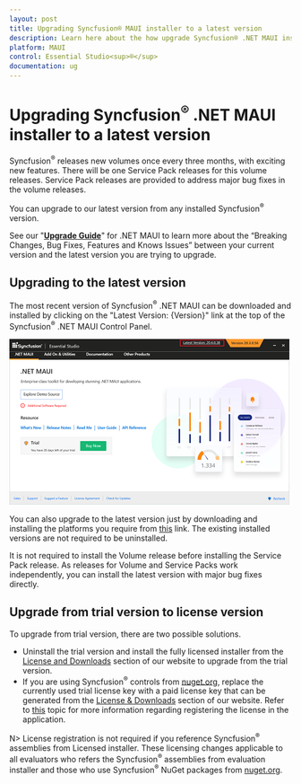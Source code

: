 ```yaml
---
layout: post
title: Upgrading Syncfusion® MAUI installer to a latest version
description: Learn here about the how upgrade Syncfusion® .NET MAUI installer to a latest version from website and control panel.
platform: MAUI
control: Essential Studio<sup>®</sup>
documentation: ug
---
```


# Upgrading Syncfusion<sup>®</sup> .NET MAUI installer to a latest version

Syncfusion<sup>®</sup> releases new volumes once every three months, with exciting new features. There will be one Service Pack releases for this volume releases. Service Pack releases are provided to address major bug fixes in the volume releases.

You can upgrade to our latest version from any installed Syncfusion<sup>®</sup> version.

See our "[**Upgrade Guide**](https://help.syncfusion.com/upgrade-guide/maui-controls)" for .NET MAUI to learn more about the “Breaking Changes, Bug Fixes, Features and Knows Issues” between your current version and the latest version you are trying to upgrade.


## Upgrading to the latest version

The most recent version of Syncfusion<sup>®</sup> .NET MAUI can be downloaded and installed by clicking on the "Latest Version: {Version}" link at the top of the Syncfusion<sup>®</sup> .NET MAUI Control Panel.

![Control Panel](Upgrade-images/upgrade-control-panel.png)

You can also upgrade to the latest version just by downloading and installing the platforms you require from [this](https://www.syncfusion.com/account/downloads) link. The existing installed versions are not required to be uninstalled. 


It is not required to install the Volume release before installing the Service Pack release. As releases for Volume and Service Packs work independently, you can install the latest version with major bug fixes directly.


## Upgrade from trial version to license version

To upgrade from trial version, there are two possible solutions.

* Uninstall the trial version and install the fully licensed installer from the [License and Downloads](https://www.syncfusion.com/account/downloads) section of our website to upgrade from the trial version.
* If you are using Syncfusion<sup>®</sup> controls from [nuget.org](https://www.nuget.org/packages?q=syncfusion), replace the currently used trial license key with a paid license key that can be generated from the [License & Downloads](https://www.syncfusion.com/account/downloads) section of our website. Refer to [this](https://help.syncfusion.com/maui/licensing/how-to-register-in-an-application) topic for more information regarding registering the license in the application.

N> License registration is not required if you reference Syncfusion<sup>®</sup> assemblies from Licensed installer. These licensing changes applicable to all evaluators who refers the Syncfusion<sup>®</sup> assemblies from evaluation installer and those who use Syncfusion<sup>®</sup> NuGet packages from [nuget.org](https://www.nuget.org/).

